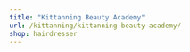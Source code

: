 ```yaml
---
title: "Kittanning Beauty Academy"
url: /kittanning/kittanning-beauty-academy/
shop: hairdresser
---
```

